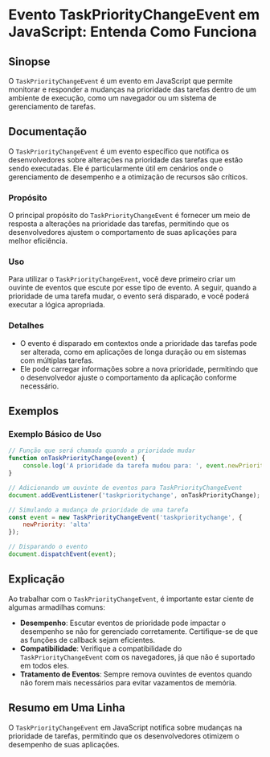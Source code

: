 <!--
Meta Description: # Evento TaskPriorityChangeEvent em JavaScript: Entenda Como Funciona ## Sinopse O `TaskPriorityChangeEvent` é um evento em JavaScript que permite mon...
Meta Keywords: prioridade, taskprioritychangeevent, que, evento, tarefas
-->

# Evento TaskPriorityChangeEvent em JavaScript: Entenda Como Funciona

## Sinopse
O `TaskPriorityChangeEvent` é um evento em JavaScript que permite monitorar e responder a mudanças na prioridade das tarefas dentro de um ambiente de execução, como um navegador ou um sistema de gerenciamento de tarefas.

## Documentação
O `TaskPriorityChangeEvent` é um evento específico que notifica os desenvolvedores sobre alterações na prioridade das tarefas que estão sendo executadas. Ele é particularmente útil em cenários onde o gerenciamento de desempenho e a otimização de recursos são críticos.

### Propósito
O principal propósito do `TaskPriorityChangeEvent` é fornecer um meio de resposta a alterações na prioridade das tarefas, permitindo que os desenvolvedores ajustem o comportamento de suas aplicações para melhor eficiência.

### Uso
Para utilizar o `TaskPriorityChangeEvent`, você deve primeiro criar um ouvinte de eventos que escute por esse tipo de evento. A seguir, quando a prioridade de uma tarefa mudar, o evento será disparado, e você poderá executar a lógica apropriada.

### Detalhes
- O evento é disparado em contextos onde a prioridade das tarefas pode ser alterada, como em aplicações de longa duração ou em sistemas com múltiplas tarefas.
- Ele pode carregar informações sobre a nova prioridade, permitindo que o desenvolvedor ajuste o comportamento da aplicação conforme necessário.

## Exemplos
### Exemplo Básico de Uso
```javascript
// Função que será chamada quando a prioridade mudar
function onTaskPriorityChange(event) {
    console.log('A prioridade da tarefa mudou para: ', event.newPriority);
}

// Adicionando um ouvinte de eventos para TaskPriorityChangeEvent
document.addEventListener('taskprioritychange', onTaskPriorityChange);

// Simulando a mudança de prioridade de uma tarefa
const event = new TaskPriorityChangeEvent('taskprioritychange', {
    newPriority: 'alta'
});

// Disparando o evento
document.dispatchEvent(event);
```

## Explicação
Ao trabalhar com o `TaskPriorityChangeEvent`, é importante estar ciente de algumas armadilhas comuns:
- **Desempenho**: Escutar eventos de prioridade pode impactar o desempenho se não for gerenciado corretamente. Certifique-se de que as funções de callback sejam eficientes.
- **Compatibilidade**: Verifique a compatibilidade do `TaskPriorityChangeEvent` com os navegadores, já que não é suportado em todos eles.
- **Tratamento de Eventos**: Sempre remova ouvintes de eventos quando não forem mais necessários para evitar vazamentos de memória.

## Resumo em Uma Linha
O `TaskPriorityChangeEvent` em JavaScript notifica sobre mudanças na prioridade de tarefas, permitindo que os desenvolvedores otimizem o desempenho de suas aplicações.